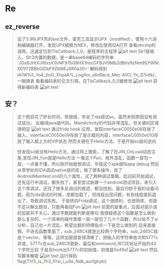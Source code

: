 # Re

## ez_reverse
> 加了3.96UPX壳的exe文件，查壳工具显示UPX（modified），使用十六进制编辑器打开，发现UPX被换为NEX，修改后使用IDA打开
> 查看strcmp的调用，迅速定位到TlsCallback_1_0，是程序的主程序
> ![alt text](image.png)
> Str1是输入，Str2内置的数据，是一串base64编码的字符串 'JGxBJHtXJWxsX1lvNF97bG9HX1hocGFBJV9Mb2dBbV9zNm9SYWNlX01lY2BBbGlDbF9Zbl9EJXR0a30='
> 解码得到$lA${W%ll_Yo4_{loG_XhpaA%_LogAm_s6oRace_Mec`AliCl_Yn_D%ttk}，一眼换表
> 看看编码表的交叉引用，在TlsCallback_0_0被修改
> ![alt text](image-1.png)
> 获得新编码表
> ![alt text](image-2.png)
> 

## 安？
> 这个题目花了好长时间，但很值，学会了ida调试so，虽然未知原因没有调试成功。
> 反编译java层代码，MainActivity的代码非常混乱，但关键的区域很明显
> ![alt text](image-3.png)
> 通过frida hook 应用，发现interfaceC0050e08存放了输入，interfaceC0050e09存放了提示框的内容，interfaceC0050e010存放了输入框上方的VIP状态
> 然而关键在于Hello方法，于是开始so层的逆向

> 但发现so层没有Hello方法，通过网上搜索，了解了在JIN_OnLoad动态注册,发现JIN_Fun就是Hello方法
> 一看这个Fun，格外混乱，函数一层包一层，一点看不懂，所以刚开始就想调试，毕竟这个apk就叫app debug
> 然后从零学如何IDA调试native层的库，做了很多操作，改了AndroidMainfest.xml的几个属性，试了两种调试策略，启动前开始调试，还有运行中调试，都失败了，甚至尝试新建一个android测试项目，来引入这个库调试，还找了很多反调试的痕迹，都没找到。最后归咎于我的设备问题，因为ida调试的时候，库都加载了，但线程出现问题，有些线程提前退出了，导致调试失败。
> 于是转向Frida调试，这个很顺利，也很熟练，但是不足以解出题目，只能再看回Fun
> ![alt text](image-4.png)
> 前面的是重点，后面对提示语的加密并不关心，通过字数就能判断是哪句
> 我很疑惑这个函数是怎么做到那么复杂的，一个简单的操作里面一层一层包了几十个函数，所以给不了ai分析，自己也一片混乱，希望出题的师傅指点一下是怎么做到的
> 后来直接猜，不进去函数里面了，sub_248C4就是比较两个字符串，sub_2465C就是个vector，等等。这样加密就变得清晰了，把输入的字符串依次和5777c异或，5777c在sub_246C8更新，最后和xmmword_1672E地址开始的43个字符比较
> 于是先hook出5777c的初始值，初值是0x49a1
> ![alt text](image-5.png)
> 然后写脚本解密
>![alt text](image-6.png)
> 运行得到flag{Th!5_is_7h3_f!rst_i_u5e_Ndk_aurfgkybi}
